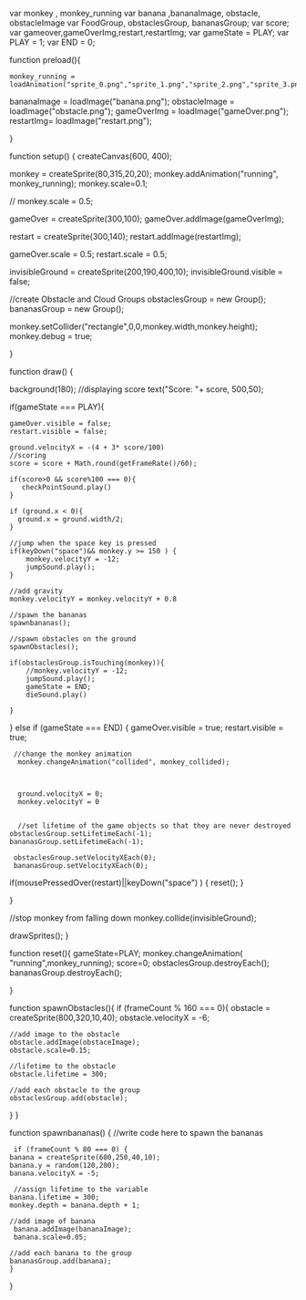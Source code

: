 var monkey , monkey_running
var banana ,bananaImage, obstacle, obstacleImage
var FoodGroup, obstaclesGroup, bananasGroup;
var score;
var gameover,gameOverImg,restart,restartImg;
var gameState = PLAY;
var PLAY = 1;
var END = 0;

function preload(){
  
    monkey_running =            loadAnimation("sprite_0.png","sprite_1.png","sprite_2.png","sprite_3.png","sprite_4.png","sprite_5.png","sprite_6.png","sprite_7.png","sprite_8.png");
  
  bananaImage = loadImage("banana.png");
  obstacleImage = loadImage("obstacle.png");
  gameOverImg = loadImage("gameOver.png");
  restartImg= loadImage("restart.png");
  
}



function setup() {
    createCanvas(600, 400);

  
  monkey = createSprite(80,315,20,20);
  monkey.addAnimation("running", monkey_running);
  monkey.scale=0.1;
  

 // monkey.scale = 0.5;
  
 
  
  gameOver = createSprite(300,100);
  gameOver.addImage(gameOverImg);
  
  restart = createSprite(300,140);
  restart.addImage(restartImg);
  
 
  gameOver.scale = 0.5;
  restart.scale = 0.5;
  
  invisibleGround = createSprite(200,190,400,10);
  invisibleGround.visible = false;
  
  //create Obstacle and Cloud Groups
  obstaclesGroup = new Group();
 bananasGroup = new Group();

  
  monkey.setCollider("rectangle",0,0,monkey.width,monkey.height);
  monkey.debug = true; 

  
}

function draw() {
  
  background(180);
  //displaying score
  text("Score: "+ score, 500,50);
  
  
  if(gameState === PLAY){

    gameOver.visible = false;
    restart.visible = false;
    
    ground.velocityX = -(4 + 3* score/100)
    //scoring
    score = score + Math.round(getFrameRate()/60);
    
    if(score>0 && score%100 === 0){
       checkPointSound.play() 
    }
    
    if (ground.x < 0){
      ground.x = ground.width/2;
    }
    
    //jump when the space key is pressed
    if(keyDown("space")&& monkey.y >= 150 ) {
        monkey.velocityY = -12;
        jumpSound.play();
    }
    
    //add gravity
    monkey.velocityY = monkey.velocityY + 0.8
  
    //spawn the bananas
    spawnbananas();
  
    //spawn obstacles on the ground
    spawnObstacles();
    
    if(obstaclesGroup.isTouching(monkey)){
        //monkey.velocityY = -12;
        jumpSound.play();
        gameState = END;
        dieSound.play()
      
    }
  }
   else if (gameState === END) {
      gameOver.visible = true;
      restart.visible = true;
     
     //change the monkey animation
      monkey.changeAnimation("collided", monkey_collided);
    
     
     
      ground.velocityX = 0;
      monkey.velocityY = 0
      
     
      //set lifetime of the game objects so that they are never destroyed
    obstaclesGroup.setLifetimeEach(-1);
    bananasGroup.setLifetimeEach(-1);
     
     obstaclesGroup.setVelocityXEach(0);
     bananasGroup.setVelocityXEach(0);    
     
     
  if(mousePressedOver(restart)||keyDown("space") ) {
      reset();
    }  
     
   }
  
 
  //stop monkey from falling down
  monkey.collide(invisibleGround);
  


  drawSprites();
}

function reset(){
  gameState=PLAY;
  monkey.changeAnimation( "running",monkey_running);
  score=0;
  obstaclesGroup.destroyEach();
  bananasGroup.destroyEach();

}


function spawnObstacles(){
 if (frameCount % 160 === 0){
   obstacle = createSprite(800,320,10,40);
    obstacle.velocityX = -6;
    
    //add image to the obstacle 
    obstacle.addImage(obstaceImage);
    obstacle.scale=0.15;
    
    //lifetime to the obstacle     
    obstacle.lifetime = 300;
    
    //add each obstacle to the group
    obstaclesGroup.add(obstacle);
 }
}

function spawnbananas() {
  //write code here to spawn the bananas
     
     if (frameCount % 80 === 0) {
    banana = createSprite(600,250,40,10);
    banana.y = random(120,200);    
    banana.velocityX = -5;
    
     //assign lifetime to the variable
    banana.lifetime = 300;
    monkey.depth = banana.depth + 1;
    
    //add image of banana
     banana.addImage(bananaImage);
     banana.scale=0.05;
    
    //add each banana to the group
    bananasGroup.add(banana);
    }
}
